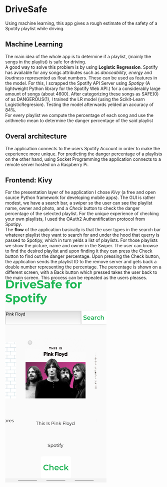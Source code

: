 # DriveSafe
Using machine learning, this app gives a rough estimate of the safety of a Spotify playlist while driving.

## Machine Learning
The main idea of the whole app is to determine if a playlist, (mainly the songs in the playlist) is safe for driving.\
A good way to solve this problem is by using **Logistic Regression**. Spotify has available for any songs attributes such as *danceability*, *energy* and *loudness* represented as float numbers. These can be used as features in the model. For this, I scrapped the Spotify API Server using *Spotipy* (A lightweight Python library for the Spotify Web API.) for a considerably large amount of songs (about 4600). After categorizing these songs as SAFE(0) of as DANGEROUS(1), I trained the LR model (using the Scikit-Learn LogisticRegresion). Testing the model afterwards yelded an accuracy of 84%.\
For every playlist we compute the percentage of each song and use the arithmetic mean to determine the danger percentage of the said playlist

## Overal architecture
The application connects to the users Spotify Account in order to make the experience more unique. For predicting the danger percentage of a playlists on the other hand, using Socket Programming the application connects to a remote server hosted on a Raspberry Pi.

## Frontend: Kivy
For the presentation layer of he application I chose *Kivy* (a free and open source Python framework for developing mobile apps). The GUI is rather modest, we have a search bar, a swiper so the user can see the playlist name, owner and photo, and a *Check* button to check the danger percentage of the selected playlist. For the unique experience of checking your own playlists, I used the OAuth2 Authentification protocol from Spotipy.\
The **flow** of the application basically is that the user types in the search bar whatever playlist they want to search for and under the hood that querry is passed to Spotipy, which in turn yelds a list of playlists. For those playlists we show the picture, name and owner in the Swiper. The user can browse to find the desired playlist and upon finding it they can press the Check button to find out the danger percentage. Upon pressing the Check button, the application sends the playlist ID to the remove server and gets back a double number representing the percentage. The percentage is shown on a different screen, with a Back button which pressed takes the user back to the main screen. This process can be repeated as the users pleases.
<img src="/Frontend/AppScreenShot.jpg" width=324 height=643.8 class="center">

